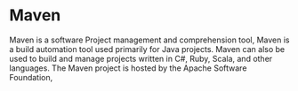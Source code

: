 # Maven
Maven is a software Project management and comprehension tool,
Maven is a build automation tool used primarily for Java projects. Maven can also be used to build and manage projects written in C#, Ruby, Scala, and other languages. The Maven project is hosted by the Apache Software Foundation,
